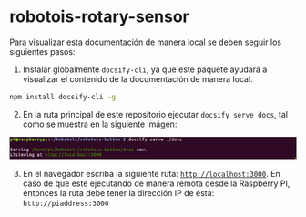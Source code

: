 # robotois-rotary-sensor

Para visualizar esta documentación de manera local se deben seguir los siguientes pasos:

1. Instalar globalmente `docsify-cli`, ya que este paquete ayudará a visualizar el contenido de la documentación de manera local.
```bash
npm install docsify-cli -g
```
2. En la ruta principal de este repositorio ejecutar `docsify serve docs`, tal como se muestra en la siguiente imágen:

![docsify serve docs](docsify.png)

3. En el navegador escriba la siguiente ruta: [`http://localhost:3000`](http://localhost:3000). En caso de que este ejecutando de manera remota desde la Raspberry PI, entonces la ruta debe tener la dirección IP de ésta: `http://piaddress:3000`
